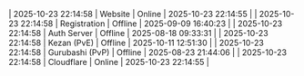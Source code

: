 | 2025-10-23 22:14:58 | Website | Online | 2025-10-23 22:14:55 |
| 2025-10-23 22:14:58 | Registration | Offline | 2025-09-09 16:40:23 |
| 2025-10-23 22:14:58 | Auth Server | Offline | 2025-08-18 09:33:31 |
| 2025-10-23 22:14:58 | Kezan (PvE) | Offline | 2025-10-11 12:51:30 |
| 2025-10-23 22:14:58 | Gurubashi (PvP) | Offline | 2025-08-23 21:44:06 |
| 2025-10-23 22:14:58 | Cloudflare | Online | 2025-10-23 22:14:55 |
